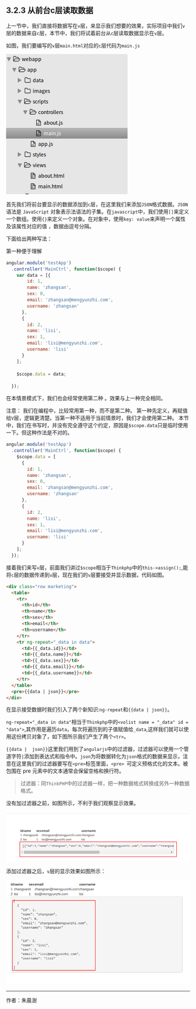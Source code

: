
## 3.2.3 从前台c层读取数据

上一节中，我们直接将数据写在`v`层，来显示我们想要的效果，实际项目中我们`v`层的数据来自`c`层，本节中，我们将试着前台从`c`层读取数据显示在`v`层。

如图，我们要编写的`v`层`main.html`对应的`c`层代码为`main.js`

![](image/2017-10-28-21-06-38.png) 

首先我们将前台要显示的数据添加到`c`层，在这里我们来添加`JSON`格式数据。`JSON` 语法是 `JavaScript` 对象表示法语法的子集。在`javascript`中，我们使用`[]`来定义一个数组。使用`{}`来定义一个对象。在对象中，使用`key: value`来声明一个属性及该属性对应的值 ，数据由逗号分隔。

下面给出两种写法：

第一种便于理解

```javascript
angular.module('testApp')
  .controller('MainCtrl', function($scope) {
    var data = [{
        id: 1,
        name: 'zhangsan',
        sex: 0,
        email: 'zhangsan@mengyunzhi.com',
        username: 'zhangsan'
      },
      {
        id: 2,
        name: 'lisi',
        sex: 1,
        email: 'lisi@mengyunzhi.com',
        username: 'lisi'
      }
    ];

    $scope.data = data;

  });
```

在本情景模式下，我们也会经常使用第二种 。效果与上一种完全相同。

 注意： 我们在编程中，比较常用第一种，而不是第二种。
第一种先定义，再赋值给`V`层，逻辑更清楚。当第一种不适用于当前情景时，我们才会使用第二种。
本节中，我们在书写时，并没有完全遵守这个约定，原因是`$scope.data`只是临时使用一下。但这种作法是不对的。

``` javascript
angular.module('testApp')
  .controller('MainCtrl', function($scope) {
    $scope.data = [
      {
        id: 1,
        name: 'zhangsan',
        sex: 0,
        email: 'zhangsan@mengyunzhi.com',
        username: 'zhangsan'
      },
      {
        id: 2,
        name: 'lisi',
        sex: 1,
        email: 'lisi@mengyunzhi.com',
        username: 'lisi'
      }
    ];
  });
```

接着我们来写`v`层，前面我们讲过`$scope`相当于`Thinkphp`中的`this->assign();`,能将`c`层的数据传递到`v`层，现在我们的`v`层要接受并显示数据，代码如图。


``` html
<div class="row marketing">
  <table>
    <tr>
      <th>id</th>
      <th>name</th>
      <th>sex</th>
      <th>email</th>
      <th>username</th>
    </tr>
    <tr ng-repeat="_data in data">
      <td>{{_data.id}}</td>
      <td>{{_data.name}}</td>
      <td>{{_data.sex}}</td>
      <td>{{_data.email}}</td>
      <td>{{_data.username}}</td>
    </tr>
  </table>
  <pre>{{data | json}}</pre>
</div>
```

在显示接受数据时我们引入了两个新知识:`ng-repeat`和`{{data | json}}`。

`ng-repeat="_data in data"`相当于`Thinkphp`中的`<volist name = "_data" id = "data">`,其作用是遍历`data`，每次将遍历到的子值赋值给`_data`,这样我们就可以使用这份拷贝对象了，如下图所示我们产生了两个`<tr>`。

 `{{data |  json}}`这里我们用到了`angularjs`中的过滤器，过滤器可以使用一个管道字符`|`添加到表达式和指令中。`json`为将数据转化为`json`格式的数据来显示，注意在这里我们的过滤器要写在`<pre>`标签里面，`<pre> `可定义预格式化的文本。被包围在 pre 元素中的文本通常会保留空格和换行符。
 
 > 过滤器：同`ThinkPHP`中的过滤器一样，把一种数据格式转换成另外一种数据格式。
 
 没有加过滤器之前，如图所示，不利于我们观察显示效果。
 
 ![](image/2017-10-29-14-56-09.png) 

添加过滤器之后，`v`层的显示效果如图所示：

![](image/2017-10-28-22-16-11.png) 

---

作者：朱晨澍
